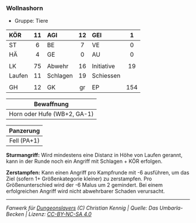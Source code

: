 ### Wollnashorn

- Gruppe: Tiere

| KÖR    | 11  | AGI      | 12  | GEI        |  1  |
| :----- | :-: | :------- | :-: | :--------- | :-: |
| ST     |  6  | BE       |  7  | VE         |  0  |
| HÄ     |  4  | GE       |  0  | AU         |  0  |
|        |     |          |     |            |     |
| LK     | 75  | Abwehr   | 16  | Initiative | 19  |
| Laufen | 11  | Schlagen | 19  | Schiessen  |     |
|        |     |          |     |            |     |
| GH     | 12  | GK       | gr  | EP         | 154 |

|         Bewaffnung          |
| :-------------------------: |
| Horn oder Hufe (WB+2, GA-1) |

|  Panzerung  |
| :---------: |
| Fell (PA+1) |

**Sturmangriff:** Wird mindestens eine Distanz in Höhe von Laufen gerannt, kann in der Runde noch ein Angriff mit Schlagen + KÖR erfolgen.

**Zerstampfen:** Kann einen Angriff pro Kampfrunde mit -6 ausführen, um das Ziel (sofern 1+ Größenkategorie kleiner) zu zerstampfen. Pro Größenunterschied wird der -6 Malus um 2 gemindert. Bei einem erfolgreichen Angriff wird nicht abwehrbarer Schaden verursacht.

---

_Fanwerk für [Dungeonslayers](https://www.dungeonslayers.net/) (C) Christian Kennig | Quelle: Das Umbarla-Becken | Lizenz: [CC-BY-NC-SA 4.0](https://creativecommons.org/licenses/by-nc-sa/4.0/deed.de)_
